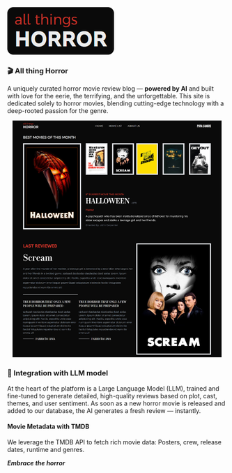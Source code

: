 <div style="display: 'flex'; flex-direction: 'column';"> 
  <img style= "width: 245px; height: 109px;" src="https://github.com/Dinista/All-Things-Horror/blob/main/public/readme/all_horror.png?raw=true" style="width: 250px;" />
</div>

### 🎬 All thing Horror
A uniquely curated horror movie review blog — __powered by AI__ and built with love for the eerie, the terrifying, and the unforgettable.
This site is dedicated solely to horror movies, blending cutting-edge technology with a deep-rooted passion for the genre.

<p align="center">
  <img width="480" height="543" src="https://github.com/Dinista/All-Things-Horror/blob/main/public/readme/screenshot.png?raw=true" />
</p>

### 🧠 Integration with LLM model
At the heart of the platform is a Large Language Model (LLM), trained and fine-tuned to generate detailed, high-quality reviews based on plot, cast, themes, and user sentiment. As soon as a new horror movie is released and added to our database, the AI generates a fresh review — instantly.

#### Movie Metadata with TMDB
We leverage the TMDB API to fetch rich movie data: Posters, crew, release dates, runtime and genres.

_**Embrace the horror**_
